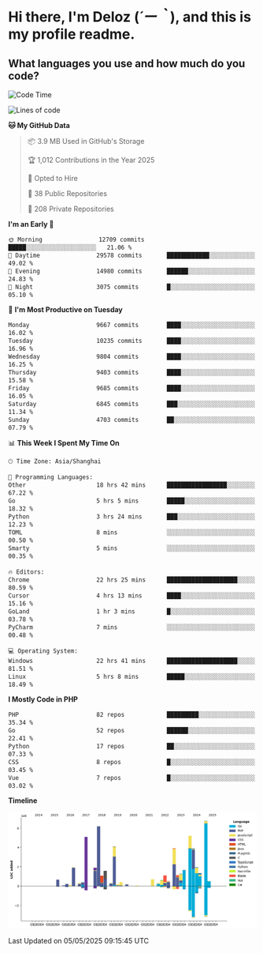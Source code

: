 # **Hi there, I'm Deloz (*´ー｀*), and this is my profile readme.**

## **What languages you use and how much do you code?**

<!--START_SECTION:waka-->
![Code Time](http://img.shields.io/badge/Code%20Time-6%2C272%20hrs%2055%20mins-blue)

![Lines of code](https://img.shields.io/badge/From%20Hello%20World%20I%27ve%20Written-55.0%20million%20lines%20of%20code-blue)

**🐱 My GitHub Data** 

> 📦 3.9 MB Used in GitHub's Storage 
 > 
> 🏆 1,012 Contributions in the Year 2025
 > 
> 💼 Opted to Hire
 > 
> 📜 38 Public Repositories 
 > 
> 🔑 208 Private Repositories 
 > 
**I'm an Early 🐤** 

```text
🌞 Morning                12709 commits       █████░░░░░░░░░░░░░░░░░░░░   21.06 % 
🌆 Daytime                29578 commits       ████████████░░░░░░░░░░░░░   49.02 % 
🌃 Evening                14980 commits       ██████░░░░░░░░░░░░░░░░░░░   24.83 % 
🌙 Night                  3075 commits        █░░░░░░░░░░░░░░░░░░░░░░░░   05.10 % 
```
📅 **I'm Most Productive on Tuesday** 

```text
Monday                   9667 commits        ████░░░░░░░░░░░░░░░░░░░░░   16.02 % 
Tuesday                  10235 commits       ████░░░░░░░░░░░░░░░░░░░░░   16.96 % 
Wednesday                9804 commits        ████░░░░░░░░░░░░░░░░░░░░░   16.25 % 
Thursday                 9403 commits        ████░░░░░░░░░░░░░░░░░░░░░   15.58 % 
Friday                   9685 commits        ████░░░░░░░░░░░░░░░░░░░░░   16.05 % 
Saturday                 6845 commits        ███░░░░░░░░░░░░░░░░░░░░░░   11.34 % 
Sunday                   4703 commits        ██░░░░░░░░░░░░░░░░░░░░░░░   07.79 % 
```


📊 **This Week I Spent My Time On** 

```text
🕑︎ Time Zone: Asia/Shanghai

💬 Programming Languages: 
Other                    18 hrs 42 mins      █████████████████░░░░░░░░   67.22 % 
Go                       5 hrs 5 mins        █████░░░░░░░░░░░░░░░░░░░░   18.32 % 
Python                   3 hrs 24 mins       ███░░░░░░░░░░░░░░░░░░░░░░   12.23 % 
TOML                     8 mins              ░░░░░░░░░░░░░░░░░░░░░░░░░   00.50 % 
Smarty                   5 mins              ░░░░░░░░░░░░░░░░░░░░░░░░░   00.35 % 

🔥 Editors: 
Chrome                   22 hrs 25 mins      ████████████████████░░░░░   80.59 % 
Cursor                   4 hrs 13 mins       ████░░░░░░░░░░░░░░░░░░░░░   15.16 % 
GoLand                   1 hr 3 mins         █░░░░░░░░░░░░░░░░░░░░░░░░   03.78 % 
PyCharm                  7 mins              ░░░░░░░░░░░░░░░░░░░░░░░░░   00.48 % 

💻 Operating System: 
Windows                  22 hrs 41 mins      ████████████████████░░░░░   81.51 % 
Linux                    5 hrs 8 mins        █████░░░░░░░░░░░░░░░░░░░░   18.49 % 
```

**I Mostly Code in PHP** 

```text
PHP                      82 repos            █████████░░░░░░░░░░░░░░░░   35.34 % 
Go                       52 repos            ██████░░░░░░░░░░░░░░░░░░░   22.41 % 
Python                   17 repos            ██░░░░░░░░░░░░░░░░░░░░░░░   07.33 % 
CSS                      8 repos             █░░░░░░░░░░░░░░░░░░░░░░░░   03.45 % 
Vue                      7 repos             █░░░░░░░░░░░░░░░░░░░░░░░░   03.02 % 
```



**Timeline**

![Lines of Code chart](https://raw.githubusercontent.com/deloz/deloz/main/assets/bar_graph.png)


 Last Updated on 05/05/2025 09:15:45 UTC
<!--END_SECTION:waka-->
